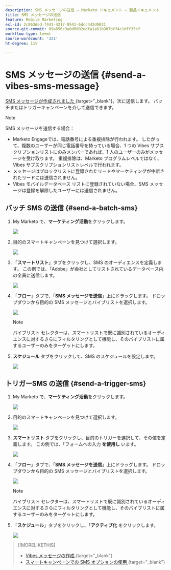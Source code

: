 ```yaml
---
description: SMS メッセージの送信 – Marketo ドキュメント – 製品ドキュメント
title: SMS メッセージの送信
feature: Mobile Marketing
exl-id: 2c863ded-f441-4217-9541-6dcc442d9831
source-git-commit: 09a656c3a0d0002edfa1a61b987bff4c1dff33cf
workflow-type: tm+mt
source-wordcount: '321'
ht-degree: 11%

---
```


# SMS メッセージの送信 {#send-a-vibes-sms-message}

[SMS メッセージが作成されました &#x200B;](/help/marketo/product-docs/mobile-marketing/vibes-sms-messages/create-an-sms-message.md){target="_blank"}。次に送信します。 バッチまたはトリガーキャンペーンを介して送信できます。

>[!NOTE]
>
>SMS メッセージを送信する場合：
>
>* Marketo Engageでは、電話番号による重複排除が行われます。 したがって、複数のユーザーが同じ電話番号を持っている場合、1 つの Vibes サブスクリプションリストにのみメンバーであれば、1 人のユーザーのみがメッセージを受け取ります。 重複排除は、Marketo プログラムレベルではなく、Vibes サブスクリプションリストレベルで行われます。
>* メッセージはブロックリストに登録されたリードやマーケティングが中断されたリードには送信されません。
>* Vibes モバイルデータベース リストに登録されていない場合、SMS メッセージは登録を解除したユーザーには送信されません。

## バッチ SMS の送信 {#send-a-batch-sms}

1. My Marketo で、**マーケティング活動**&#x200B;をクリックします。

   ![](assets/send-an-sms-message-1.png)

1. 目的のスマートキャンペーンを見つけて選択します。

   ![](assets/send-an-sms-message-2.png)

1. 「**スマートリスト**」タブをクリックし、SMS のオーディエンスを定義します。 この例では、「Adobe」が会社としてリストされているデータベース内の全員に送信します。

   ![](assets/send-an-sms-message-3.png)

1. 「**フロー**」タブで、「**SMS メッセージを送信**」上にドラッグします。 ドロップダウンから目的の SMS メッセージとバイブリストを選択します。

   ![](assets/send-an-sms-message-4.png)

   >[!NOTE]
   >
   >バイブリスト セレクターは、スマートリストで既に識別されているオーディエンスに対するさらにフィルタリングとして機能し、そのバイブリストに属するユーザーのみをターゲットにします。

1. **スケジュール** タブをクリックして、SMS のスケジュールを設定します。

   ![](assets/send-an-sms-message-5.png)

## トリガーSMS の送信 {#send-a-trigger-sms}

1. My Marketo で、**マーケティング活動**&#x200B;をクリックします。

   ![](assets/send-an-sms-message-6.png)

1. 目的のスマートキャンペーンを見つけて選択します。

   ![](assets/send-an-sms-message-7.png)

1. **スマートリスト** タブをクリックし、目的のトリガーを選択して、その値を定義します。 この例では、「フォームへの入力 **を使用し** います。

   ![](assets/send-an-sms-message-8.png)

1. 「**フロー**」タブで、「**SMS メッセージを送信**」上にドラッグします。 ドロップダウンから目的の SMS メッセージとバイブリストを選択します。

   ![](assets/send-an-sms-message-9.png)

   >[!NOTE]
   >
   >バイブリスト セレクターは、スマートリストで既に識別されているオーディエンスに対するさらにフィルタリングとして機能し、そのバイブリストに属するユーザーのみをターゲットにします。

1. 「**スケジュール**」タブをクリックし、「**アクティブ化** をクリックします。

   ![](assets/send-an-sms-message-10.png)

>[!MORELIKETHIS]
>
>* [Vibes メッセージの作成 &#x200B;](/help/marketo/product-docs/mobile-marketing/vibes-sms-messages/create-an-sms-message.md){target="_blank"}
>* [&#x200B; スマートキャンペーンでの SMS オプションの使用 &#x200B;](/help/marketo/product-docs/mobile-marketing/vibes-sms-messages/using-sms-options-in-a-smart-campaign.md){target="_blank"}
